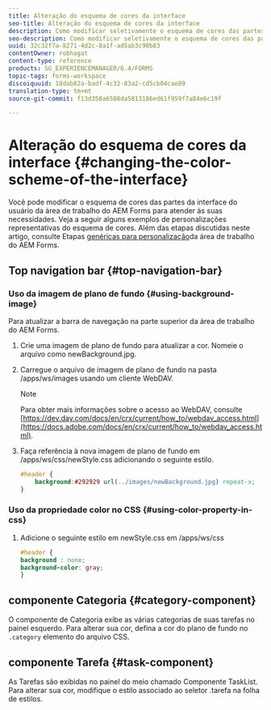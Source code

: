 ```yaml
---
title: Alteração do esquema de cores da interface
seo-title: Alteração do esquema de cores da interface
description: Como modificar seletivamente o esquema de cores das partes da interface do usuário da área de trabalho do AEM Forms.
seo-description: Como modificar seletivamente o esquema de cores das partes da interface do usuário da área de trabalho do AEM Forms.
uuid: 32c32f7a-8271-4d2c-8a1f-ad5ab3c90b83
contentOwner: robhagat
content-type: reference
products: SG_EXPERIENCEMANAGER/6.4/FORMS
topic-tags: forms-workspace
discoiquuid: 18dab82a-badf-4c32-83a2-cd5cb04cae89
translation-type: tm+mt
source-git-commit: f13d358a6508da5813186ed61f959f7a84e6c19f

---
```



# Alteração do esquema de cores da interface {#changing-the-color-scheme-of-the-interface}

Você pode modificar o esquema de cores das partes da interface do usuário da área de trabalho do AEM Forms para atender às suas necessidades. Veja a seguir alguns exemplos de personalizações representativas do esquema de cores. Além das etapas discutidas neste artigo, consulte Etapas [genéricas para personalização](/help/forms/using/generic-steps-html-workspace-customization.md)da área de trabalho do AEM Forms.

## Top navigation bar {#top-navigation-bar}

### Uso da imagem de plano de fundo {#using-background-image}

Para atualizar a barra de navegação na parte superior da área de trabalho do AEM Forms.

1. Crie uma imagem de plano de fundo para atualizar a cor. Nomeie o arquivo como newBackground.jpg.
1. Carregue o arquivo de imagem de plano de fundo na pasta /apps/ws/images usando um cliente WebDAV.

   >[!NOTE]
   >
   >Para obter mais informações sobre o acesso ao WebDAV, consulte [https://dev.day.com/docs/en/crx/current/how_to/webdav_access.html](https://docs.adobe.com/docs/en/crx/current/how_to/webdav_access.html).

1. Faça referência à nova imagem de plano de fundo em /apps/ws/css/newStyle.css adicionando o seguinte estilo.

   ```css
   #header {
       background:#292929 url(../images/newBackground.jpg) repeat-x;
   }
   ```

### Uso da propriedade color no CSS {#using-color-property-in-css}

1. Adicione o seguinte estilo em newStyle.css em /apps/ws/css

   ```css
   #header {
   background : none;
   background-color: gray;
   }
   ```

## componente Categoria {#category-component}

O componente de Categoria exibe as várias categorias de suas tarefas no painel esquerdo. Para alterar sua cor, defina a cor do plano de fundo no `.category` elemento do arquivo CSS.

## componente Tarefa {#task-component}

As Tarefas são exibidas no painel do meio chamado Componente TaskList. Para alterar sua cor, modifique o estilo associado ao seletor .tarefa na folha de estilos.

